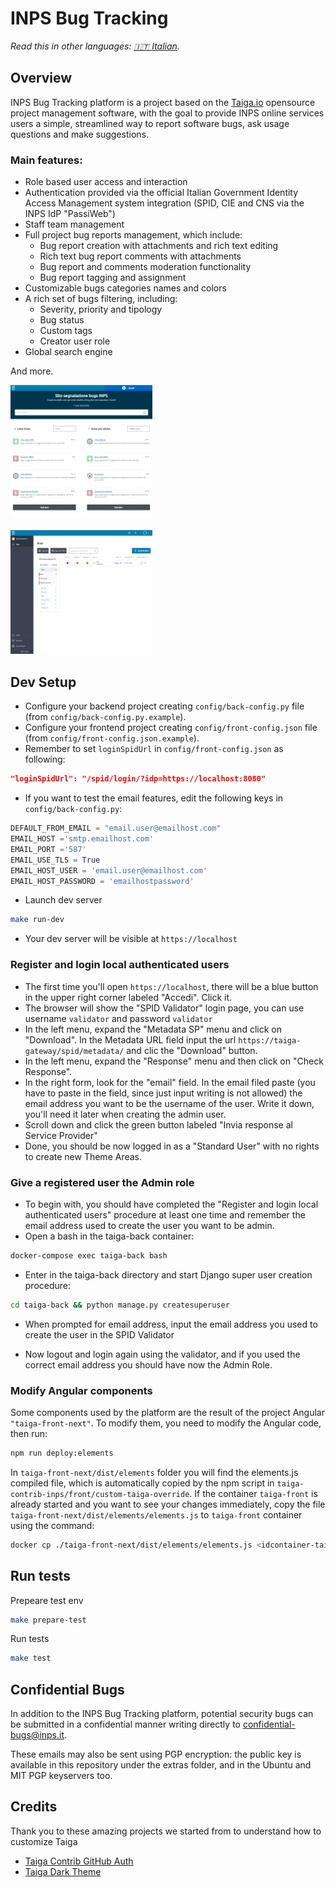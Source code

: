 # INPS Bug Tracking
*Read this in other languages: [🇮🇹 Italian](README.it.md).*

## Overview

INPS Bug Tracking platform is a project based on the [Taiga.io](https://www.taiga.io/) opensource project management software, with the goal to provide INPS online services users a simple, streamlined way to report software bugs, ask usage questions and make suggestions.

### Main features:

 - Role based user access and interaction
 - Authentication provided via the official Italian Government Identity Access Management system integration (SPID, CIE and CNS via the INPS IdP "PassiWeb")
 - Staff team management
 - Full project bug reports management, which include:
	 - Bug report creation with attachments and rich text editing
	 - Rich text bug report comments with attachments
	 - Bug report and comments moderation functionality
	 - Bug report tagging and assignment
 - Customizable bugs categories names and colors
 - A rich set of bugs filtering, including:
	 - Severity, priority and tipology
	 - Bug status
	 - Custom tags
	 - Creator user role
 - Global search engine

And more.

<img src="docs/public/discovery_view.png" width="45%" height="45%" alt="Dashboard View">

<br>
<br>

<img src="docs/public/bug_view_filters.png" width="45%" height="45%" alt="Bugs List View">

## Dev Setup

- Configure your backend project creating `config/back-config.py` file (from `config/back-config.py.example`).
- Configure your frontend project creating `config/front-config.json` file (from `config/front-config.json.example`).
- Remember to set `loginSpidUrl` in `config/front-config.json` as following:

```json
"loginSpidUrl": "/spid/login/?idp=https://localhost:8080"
```

- If you want to test the email features, edit the following keys in `config/back-config.py`:

```python
DEFAULT_FROM_EMAIL = "email.user@emailhost.com"
EMAIL_HOST ='smtp.emailhost.com'
EMAIL_PORT ='587'
EMAIL_USE_TLS = True
EMAIL_HOST_USER = 'email.user@emailhost.com'
EMAIL_HOST_PASSWORD = 'emailhostpassword'
```

- Launch dev server

```sh
make run-dev
```

- Your dev server will be visible at `https://localhost`

### Register and login local authenticated users

- The first time you'll open `https://localhost`, there will be a blue button in the upper right corner labeled "Accedi". Click it.
- The browser will show the "SPID Validator" login page, you can use username `validator` and password `validator`
- In the left menu, expand the "Metadata SP" menu and click on "Download". In the Metadata URL field input the url `https://taiga-gateway/spid/metadata/` and clic the "Download" button.
- In the left menu, expand the "Response" menu and then click on "Check Response".
- In the right form, look for the "email" field. In the email filed paste (you have to paste in the field, since just input writing is not allowed) the email address you want to be the username of the user. Write it down, you'll need it later when creating the admin user.
- Scroll down and click the green button labeled "Invia response al Service Provider"
- Done, you should be now logged in as a "Standard User" with no rights to create new Theme Areas.

### Give a registered user the Admin role
- To begin with, you should have completed the "Register and login local authenticated users" procedure at least one time and remember the email address used to create the user you want to be admin.
- Open a bash in the taiga-back container:

```sh
docker-compose exec taiga-back bash
```

- Enter in the taiga-back directory and start Django super user creation procedure:

```sh
cd taiga-back && python manage.py createsuperuser
```

- When prompted for email address, input the email address you used to create the user in the SPID Validator

- Now logout and login again using the validator, and if you used the correct email address you should have now the Admin Role.

### Modify Angular components

Some components used by the platform are the result of the project
Angular `"taiga-front-next"`. To modify them, you need to modify the Angular code,
then run:

```sh
npm run deploy:elements
```

In `taiga-front-next/dist/elements` folder you will find the elements.js compiled file,
which is automatically copied by the npm script in `taiga-contrib-inps/front/custom-taiga-override`.
If the container `taiga-front` is already started and you want to see your
changes immediately, copy the file `taiga-front-next/dist/elements/elements.js`
to `taiga-front` container using the command:

```sh
docker cp ./taiga-front-next/dist/elements/elements.js <idcontainer-taiga-front>:/taiga-front/elements.js
```

## Run tests

Prepeare test env

```sh
make prepare-test
```

Run tests

```sh
make test
```

## Confidential Bugs

In addition to the INPS Bug Tracking platform, potential security bugs can be submitted in a confidential manner writing directly to confidential-bugs@inps.it. 

These emails may also be sent using PGP encryption: the public key is available in this repository under the extras folder, and in the Ubuntu and MIT PGP keyservers too.

## Credits

Thank you to these amazing projects we started from to understand how to customize
Taiga
- [Taiga Contrib GitHub Auth](https://github.com/kaleidos-ventures/taiga-contrib-github-auth/)
- [Taiga Dark Theme](https://github.com/Monogramm/taiga-dark)
